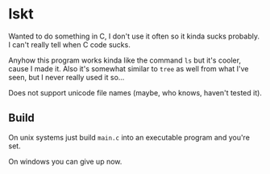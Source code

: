 # lskt

Wanted to do something in C, I don't use it often so it kinda sucks probably.<br>
I can't really tell when C code sucks.

Anyhow this program works kinda like the command `ls` but it's cooler, cause I made it. Also it's somewhat similar to `tree` as well from what I've seen, but I never really used it so...

Does not support unicode file names (maybe, who knows, haven't tested it).


## Build

On unix systems just build `main.c` into an executable program and you're set.

On windows you can give up now.
